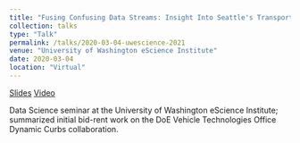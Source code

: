 ```yaml
---
title: "Fusing Confusing Data Streams: Insight Into Seattle's Transportation System"
collection: talks
type: "Talk"
permalink: /talks/2020-03-04-uwescience-2021
venue: "University of Washington eScience Institute"
date: 2020-03-04
location: "Virtual"
---
```


[Slides](https://cpatdowling.github.io/files/UW_data_science_seminar_2021.pdf)
[Video]()

Data Science seminar at the University of Washington eScience Institute; summarized initial bid-rent work on the DoE Vehicle Technologies Office Dynamic Curbs collaboration.
